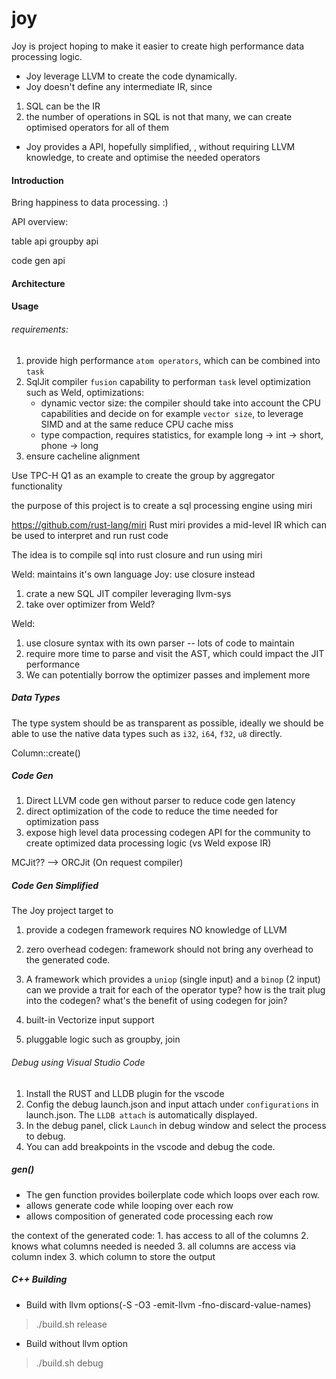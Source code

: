 # joy

Joy is project hoping to make it easier to create high performance data processing logic.

* Joy leverage LLVM to create the code dynamically.
* Joy doesn't define any intermediate IR, since 
1. SQL can be the IR
2. the number of operations in SQL is not that many, we can create optimised operators for all of them
* Joy provides a API, hopefully simplified, , without requiring LLVM knowledge, to create and optimise the needed operators

#### Introduction
Bring happiness to data processing. :)

API overview:

table api
groupby api

code gen api

#### Architecture



#### Usage

###### requirements:
1. provide high performance `atom operators`, which can be combined into `task`
2. SqlJit compiler `fusion` capability to performan `task` level optimization such as Weld, 
    optimizations:
    * dynamic vector size: the compiler should take into account the CPU capabilities and decide on for example `vector size`, to leverage SIMD and at the same reduce CPU cache miss
    * type compaction, requires statistics, for example long -> int -> short, phone -> long
3. ensure cacheline alignment

Use TPC-H Q1 as an example to create the group by aggregator functionality


the purpose of this project is to create a sql processing engine using miri

https://github.com/rust-lang/miri
Rust miri provides a mid-level IR which can be used to interpret and run rust code

The idea is to compile sql into rust closure and run using miri

Weld: maintains it's own language
Joy: use closure instead

1. crate a new SQL JIT compiler leveraging llvm-sys
2. take over optimizer from Weld?

Weld:

1. use closure syntax with its own parser -- lots of code to maintain
2. require more time to parse and visit the AST, which could impact the JIT performance
3. We can potentially borrow the optimizer passes and implement more


##### Data Types

The type system should be as transparent as possible, ideally we should be able to 
use the native data types such  as `i32`, `i64`, `f32`, `u8` directly.

Column::create()  

##### Code Gen
1. Direct LLVM code gen without parser to reduce code gen latency
2. direct optimization of the code to reduce the time needed for optimization pass
3. expose high level data processing codegen API for the community to create optimized data processing logic (vs Weld expose IR)

MCJit?? --> ORCJit (On request compiler)

##### Code Gen Simplified

The Joy project target to

1. provide a codegen framework requires NO knowledge of LLVM
2. zero overhead codegen: framework should not bring any overhead to the generated code. 



1. A framework which provides a `uniop` (single input) and a `binop` (2 input)
can we provide a trait for each of the operator type?
how is the trait plug into the codegen?
what's the benefit of using codegen for join?
2. built-in Vectorize input support
3. pluggable logic such as groupby, join

###### Debug using Visual Studio Code
1. Install the RUST and LLDB plugin for the vscode
2. Config the debug launch.json and input attach under `configurations` in launch.json. The `LLDB attach` is automatically displayed.
3. In the debug panel, click `Launch` in debug window and select the process to debug.
4. You can add breakpoints in the vscode and debug the code.


##### gen()
* The gen function provides boilerplate code which loops over each row.
* allows generate code while looping over each row
* allows composition of generated code processing each row

the context of the generated code:
    1. has access to all of the columns
    2. knows what columns needed is needed
    3. all columns are access via column index
    3. which column to store the output

##### C++ Building
* Build with llvm options(-S -O3 -emit-llvm -fno-discard-value-names)
> ./build.sh release
* Build without llvm option
> ./build.sh debug
